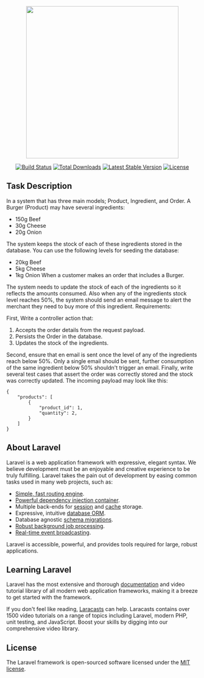 <p align="center"><a href="https://laravel.com" target="_blank"><img src="https://raw.githubusercontent.com/laravel/art/master/logo-lockup/5%20SVG/2%20CMYK/1%20Full%20Color/laravel-logolockup-cmyk-red.svg" width="400"></a></p>

<p align="center">
<a href="https://travis-ci.org/laravel/framework"><img src="https://travis-ci.org/laravel/framework.svg" alt="Build Status"></a>
<a href="https://packagist.org/packages/laravel/framework"><img src="https://img.shields.io/packagist/dt/laravel/framework" alt="Total Downloads"></a>
<a href="https://packagist.org/packages/laravel/framework"><img src="https://img.shields.io/packagist/v/laravel/framework" alt="Latest Stable Version"></a>
<a href="https://packagist.org/packages/laravel/framework"><img src="https://img.shields.io/packagist/l/laravel/framework" alt="License"></a>
</p>

## Task Description

In a system that has three main models; Product, Ingredient, and Order. A Burger (Product) may have several ingredients: 
- 150g Beef 
- 30g Cheese 
- 20g Onion 

The system keeps the stock of each of these ingredients stored in the database.
You can use the following levels for seeding the database: 
- 20kg Beef 
- 5kg Cheese 
- 1kg Onion 
When a customer makes an order that includes a Burger. 

The system needs to update the stock of each of the ingredients so it reflects the amounts consumed. 
Also when any of the ingredients stock level reaches 50%, the system should send an email message to alert the merchant they need to buy more of this ingredient. 
Requirements: 

First, Write a controller action that: 
1. Accepts the order details from the request payload. 
2. Persists the Order in the database. 
3. Updates the stock of the ingredients. 


Second, ensure that en email is sent once the level of any of the ingredients reach below 50%. Only a single email should be sent, further consumption of the same ingredient below 50% shouldn't trigger an email. 
Finally, write several test cases that assert the order was correctly stored and the stock was correctly updated. 
The incoming payload may look like this: 
``` 
{
    "products": [ 
        {
            "product_id": 1, 
            "quantity": 2, 
        } 
    ] 
}
```


## About Laravel

Laravel is a web application framework with expressive, elegant syntax. We believe development must be an enjoyable and creative experience to be truly fulfilling. Laravel takes the pain out of development by easing common tasks used in many web projects, such as:

- [Simple, fast routing engine](https://laravel.com/docs/routing).
- [Powerful dependency injection container](https://laravel.com/docs/container).
- Multiple back-ends for [session](https://laravel.com/docs/session) and [cache](https://laravel.com/docs/cache) storage.
- Expressive, intuitive [database ORM](https://laravel.com/docs/eloquent).
- Database agnostic [schema migrations](https://laravel.com/docs/migrations).
- [Robust background job processing](https://laravel.com/docs/queues).
- [Real-time event broadcasting](https://laravel.com/docs/broadcasting).

Laravel is accessible, powerful, and provides tools required for large, robust applications.

## Learning Laravel

Laravel has the most extensive and thorough [documentation](https://laravel.com/docs) and video tutorial library of all modern web application frameworks, making it a breeze to get started with the framework.

If you don't feel like reading, [Laracasts](https://laracasts.com) can help. Laracasts contains over 1500 video tutorials on a range of topics including Laravel, modern PHP, unit testing, and JavaScript. Boost your skills by digging into our comprehensive video library.



## License

The Laravel framework is open-sourced software licensed under the [MIT license](https://opensource.org/licenses/MIT).
